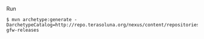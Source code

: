 Run

    $ mvn archetype:generate -DarchetypeCatalog=http://repo.terasoluna.org/nexus/content/repositories/terasoluna-gfw-releases
